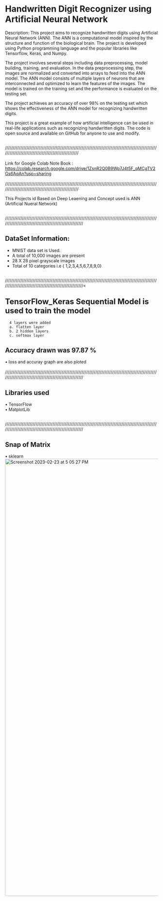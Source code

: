 # Handwritten Digit Recognizer using Artificial Neural Network

Description: This project aims to recognize handwritten digits using Artificial Neural Network (ANN). The ANN is a computational model inspired by the structure and function of the biological brain. The project is developed using Python programming language and the popular libraries like Tensorflow, Keras, and Numpy.

The project involves several steps including data preprocessing, model building, training, and evaluation. In the data preprocessing step, the images are normalized and converted into arrays to feed into the ANN model. The ANN model consists of multiple layers of neurons that are interconnected and optimized to learn the features of the images. The model is trained on the training set and the performance is evaluated on the testing set.

The project achieves an accuracy of over 98% on the testing set which shows the effectiveness of the ANN model for recognizing handwritten digits.

This project is a great example of how artificial intelligence can be used in real-life applications such as recognizing handwritten digits. The code is open source and available on GitHub for anyone to use and modify.




<br>///////////////////////////////////////////////////////////////////////////////////////////////////////////////////////////////////////////////////<br>
<br>
  Link for Google Colab Note Book : https://colab.research.google.com/drive/1ZsnR2Q0B9Wp7J4t5F_qMCgTV2Gs6AqAn?usp=sharing
<br>
<br>///////////////////////////////////////////////////////////////////////////////////////////////////////////////////////////////////////////////////<br>

This Projects id Based on Deep Leaening and Concept used is ANN (Artificial Nueral Network)<br>


<br>//////////////////////////////////////////////////////////////////////////////////////////////////////////////////////////////////////////////////////<br>
## DataSet Information:
 * MNIST data set is Used.
 * A total of 10,000 images are present
 * 28 X 28 pixel grayscale images 
 * Total of 10 categories i.e { 1,2,3,4,5,6,7,8,9,0}<br>


<br>//////////////////////////////////////////////////////////////////////////////////////////////////////////////////////////////////////////////////////<
## <big>TensorFlow_Keras Sequential Model is used to train the model </big><br>
      4 layers were added
      a. flatten layer 
      b. 2 hidden layers
      c. softmax layer
## Accuracy drawn was 97.87 %<br>
• loss and accuray graph are also ploted<br>
<br>//////////////////////////////////////////////////////////////////////////////////////////////////////////////////////////////////////////////////////<br>
## Libraries used
• TensorFlow<br>
• MatplotLib<br>

<br>//////////////////////////////////////////////////////////////////////////////////////////////////////////////////////////////////////////////////////<br>
## Snap of Matrix
• sklearn<br><img width="1440" alt="Screenshot 2023-02-23 at 5 05 27 PM" src="https://user-images.githubusercontent.com/91521935/220894958-7a608110-e0bd-45ea-a9a2-6a982aa71879.png">



    

